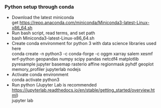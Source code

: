 ### Python setup through conda
- Download the latest miniconda  
get https://repo.anaconda.com/miniconda/Miniconda3-latest-Linux-x86_64.sh  
- Run bash script, read terms, and set path  
bash Miniconda3-latest-Linux-x86_64.sh  
- Create conda environment for python 3 with data science libraries used here  
conda create -n python3 -c conda-forge -c oggm xarray salem xesmf wrf-python geopandas numpy scipy pandas netcdf4 matplotlib pyresample jupyter basemap rasterio affine regionmask pyhdf geoplot memory_profiler jupyterlab nodejs  
- Activate conda environment  
conda activate python3  
- Run python (Jupyter Lab is recommended https://jupyterlab.readthedocs.io/en/stable/getting_started/overview.html)  
jupyter lab  